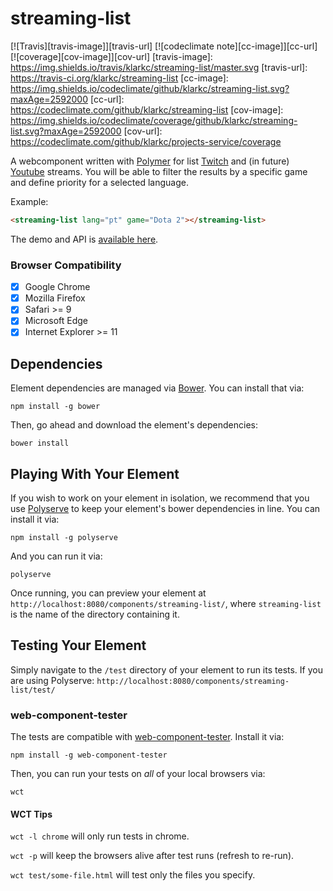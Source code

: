 streaming-list
=

[![Travis][travis-image]][travis-url]
[![codeclimate note][cc-image]][cc-url]
[![coverage][cov-image]][cov-url]
[travis-image]: https://img.shields.io/travis/klarkc/streaming-list/master.svg
[travis-url]: https://travis-ci.org/klarkc/streaming-list
[cc-image]: https://img.shields.io/codeclimate/github/klarkc/streaming-list.svg?maxAge=2592000
[cc-url]: https://codeclimate.com/github/klarkc/streaming-list
[cov-image]: https://img.shields.io/codeclimate/coverage/github/klarkc/streaming-list.svg?maxAge=2592000
[cov-url]: https://codeclimate.com/github/klarkc/projects-service/coverage

A webcomponent written with [Polymer](https://www.polymer-project.org/) for list [Twitch](https://www.twitch.tv/) and (in future) [Youtube](http://youtube.com/) streams. You will be able to filter the results by a specific game and define priority for a selected language.

Example:
```html
<streaming-list lang="pt" game="Dota 2"></streaming-list>
```

The demo and API is [available here](http://klarkc.github.io/streaming-list/).

### Browser Compatibility
- [x] Google Chrome
- [x] Mozilla Firefox
- [x] Safari >= 9
- [x] Microsoft Edge
- [x] Internet Explorer >= 11

## Dependencies

Element dependencies are managed via [Bower](http://bower.io/). You can
install that via:

    npm install -g bower

Then, go ahead and download the element's dependencies:

    bower install


## Playing With Your Element

If you wish to work on your element in isolation, we recommend that you use
[Polyserve](https://github.com/PolymerLabs/polyserve) to keep your element's
bower dependencies in line. You can install it via:

    npm install -g polyserve

And you can run it via:

    polyserve

Once running, you can preview your element at
`http://localhost:8080/components/streaming-list/`, where `streaming-list` is the name of the directory containing it.


## Testing Your Element

Simply navigate to the `/test` directory of your element to run its tests. If
you are using Polyserve: `http://localhost:8080/components/streaming-list/test/`

### web-component-tester

The tests are compatible with [web-component-tester](https://github.com/Polymer/web-component-tester).
Install it via:

    npm install -g web-component-tester

Then, you can run your tests on _all_ of your local browsers via:

    wct

#### WCT Tips

`wct -l chrome` will only run tests in chrome.

`wct -p` will keep the browsers alive after test runs (refresh to re-run).

`wct test/some-file.html` will test only the files you specify.
